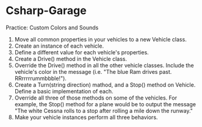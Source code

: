 # Csharp-Garage
Practice: Custom Colors and Sounds
1. Move all common properties in your vehicles to a new Vehicle class.
2. Create an instance of each vehicle.
3. Define a different value for each vehicle's properties.
4. Create a Drive() method in the Vehicle class.
5. Override the Drive() method in all the other vehicle classes. Include the vehicle's color in the message (i.e. "The blue Ram drives past. RRrrrrrummbbble!").
6. Create a Turn(string direction) mathod, and a Stop() method on Vehicle. Define a basic implementation of each.
7. Override all three of those methods on some of the vehicles. For example, the Stop() method for a plane would be to output the message "The white Cessna rolls to a stop after rolling a mile down the runway."
8. Make your vehicle instances perform all three behaviors.
